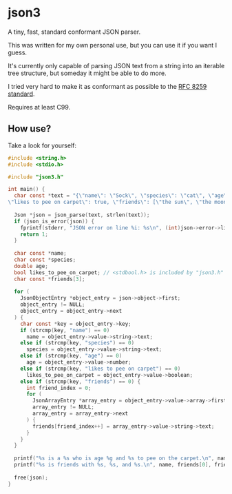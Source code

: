 # json3
A tiny, fast, standard conformant JSON parser.

This was written for my own personal use, but you can use it if you want I guess.

It's currently only capable of parsing JSON text from a string into an iterable tree structure, but someday it might be able to do more.

I tried very hard to make it as conformant as possible to the [RFC 8259 standard](https://tools.ietf.org/html/rfc8259).

Requires at least C99.

## How use?

Take a look for yourself:

```c
#include <string.h>
#include <stdio.h>

#include "json3.h"

int main() {
  char const *text = "{\"name\": \"Sock\", \"species\": \"cat\", \"age\": 100,\
\"likes to pee on carpet\": true, \"friends\": [\"the sun\", \"the moon\", \"the stars\"]}";
  
  Json *json = json_parse(text, strlen(text));
  if (json_is_error(json)) {
    fprintf(stderr, "JSON error on line %i: %s\n", (int)json->error->line, json->error->message);
    return 1;
  }
  
  char const *name;
  char const *species;
  double age;
  bool likes_to_pee_on_carpet; // <stdbool.h> is included by "json3.h" if you're not using c++
  char const *friends[3];
  
  for (
    JsonObjectEntry *object_entry = json->object->first;
    object_entry != NULL;
    object_entry = object_entry->next
  ) {
    char const *key = object_entry->key;
    if (strcmp(key, "name") == 0)
      name = object_entry->value->string->text;
    else if (strcmp(key, "species") == 0)
      species = object_entry->value->string->text;
    else if (strcmp(key, "age") == 0)
      age = object_entry->value->number;
    else if (strcmp(key, "likes to pee on carpet") == 0)
      likes_to_pee_on_carpet = object_entry->value->boolean;
    else if (strcmp(key, "friends") == 0) {
      int friend_index = 0;
      for (
        JsonArrayEntry *array_entry = object_entry->value->array->first;
        array_entry != NULL;
        array_entry = array_entry->next
      ) {
        friends[friend_index++] = array_entry->value->string->text;
      }
    }
  }
  
  printf("%s is a %s who is age %g and %s to pee on the carpet.\n", name, species, age, likes_to_pee_on_carpet ? "likes" : "does not like");
  printf("%s is friends with %s, %s, and %s.\n", name, friends[0], friends[1], friends[2]);
  
  free(json);
}
```
